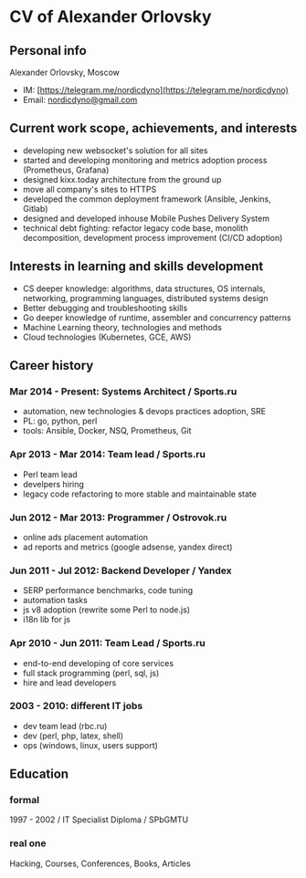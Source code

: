 # CV of Alexander Orlovsky

## Personal info

Alexander Orlovsky, Moscow

* IM: [https://telegram.me/nordicdyno](https://telegram.me/nordicdyno)
* Email: <nordicdyno@gmail.com>

## Current work scope, achievements, and interests

* developing new websocket's solution for all sites
* started and developing monitoring and metrics adoption process (Prometheus, Grafana)
* designed kixx.today architecture from the ground up
* move all company's sites to HTTPS
* developed the common deployment framework (Ansible, Jenkins, Gitlab)
* designed and developed inhouse Mobile Pushes Delivery System
* technical debt fighting: refactor legacy code base, monolith decomposition, development process improvement (CI/CD adoption)

## Interests in learning and skills development

* CS deeper knowledge: algorithms, data structures, OS internals, networking, programming languages, distributed systems design
* Better debugging and troubleshooting skills
* Go deeper knowledge of runtime, assembler and concurrency patterns
* Machine Learning theory, technologies and methods
* Cloud technologies (Kubernetes, GCE, AWS)

## Career history

### Mar 2014 - Present: Systems Architect / Sports.ru

* automation, new technologies & devops practices adoption, SRE
* PL: go, python, perl
* tools: Ansible, Docker, NSQ, Prometheus, Git

### Apr 2013 - Mar 2014: Team lead / Sports.ru

* Perl team lead
* develpers hiring
* legacy code refactoring to more stable and maintainable state

### Jun 2012 - Mar 2013: Programmer / Ostrovok.ru

* online ads placement automation
* ad reports and metrics (google adsense, yandex direct)

### Jun 2011 - Jul 2012: Backend Developer / Yandex

* SERP performance benchmarks, code tuning
* automation tasks
* js v8 adoption (rewrite some Perl to node.js)
* i18n lib for js

### Apr 2010 - Jun 2011: Team Lead / Sports.ru

* end-to-end developing of core services
* full stack programming (perl, sql, js)
* hire and lead developers

### 2003 - 2010: different IT jobs

* dev team lead (rbc.ru)
* dev (perl, php, latex, shell)
* ops (windows, linux, users support)

## Education

### formal

1997 - 2002 / IT Specialist Diploma / SPbGMTU

### real one

 Hacking, Courses, Conferences, Books, Articles
